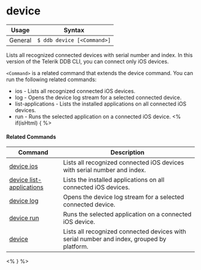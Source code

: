 device
==========

Usage | Syntax
------|-------
General | `$ ddb device [<Command>]`

Lists all recognized connected devices with serial number and index. In this version of the Telerik DDB CLI,
you can connect only iOS devices.

`<Command>` is a related command that extends the device command. You can run the following related commands:
* ios - Lists all recognized connected iOS devices.
* log - Opens the device log stream for a selected connected device.
* list-applications - Lists the installed applications on all connected iOS devices.
* run - Runs the selected application on a connected iOS device.
<% if(isHtml) { %> 

#### Related Commands

Command | Description
----------|----------
[device ios](device-ios.html) | Lists all recognized connected iOS devices with serial number and index.
[device list-applications](device-list-applications.html) | Lists the installed applications on all connected iOS devices.
[device log](device-log.html) | Opens the device log stream for a selected connected device.
[device run](device-run.html) | Runs the selected application on a connected iOS device.
[device](device.html) | Lists all recognized connected devices with serial number and index, grouped by platform.
<% } %>